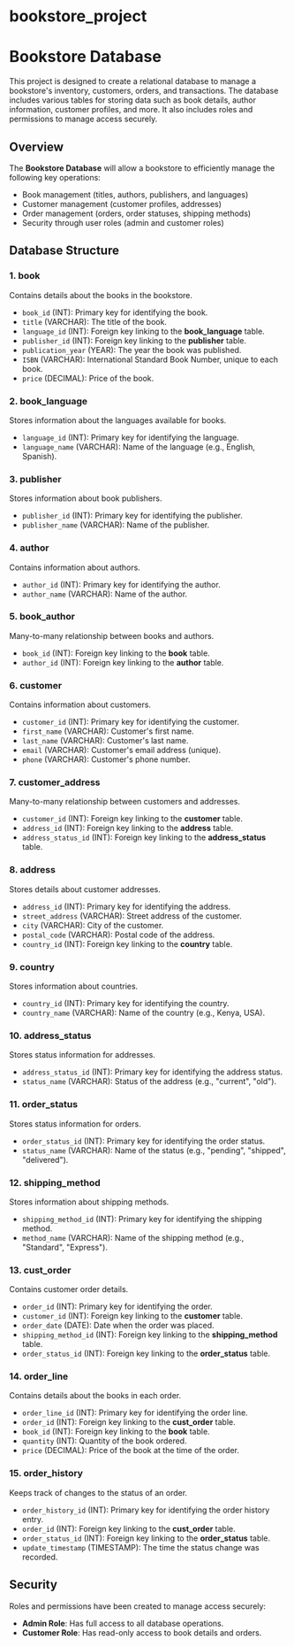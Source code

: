# bookstore_project
# Bookstore Database

This project is designed to create a relational database to manage a bookstore's inventory, customers, orders, and transactions. The database includes various tables for storing data such as book details, author information, customer profiles, and more. It also includes roles and permissions to manage access securely.

## Overview

The **Bookstore Database** will allow a bookstore to efficiently manage the following key operations:
- Book management (titles, authors, publishers, and languages)
- Customer management (customer profiles, addresses)
- Order management (orders, order statuses, shipping methods)
- Security through user roles (admin and customer roles)

## Database Structure

### 1. **book**
Contains details about the books in the bookstore.

- `book_id` (INT): Primary key for identifying the book.
- `title` (VARCHAR): The title of the book.
- `language_id` (INT): Foreign key linking to the **book_language** table.
- `publisher_id` (INT): Foreign key linking to the **publisher** table.
- `publication_year` (YEAR): The year the book was published.
- `ISBN` (VARCHAR): International Standard Book Number, unique to each book.
- `price` (DECIMAL): Price of the book.

### 2. **book_language**
Stores information about the languages available for books.

- `language_id` (INT): Primary key for identifying the language.
- `language_name` (VARCHAR): Name of the language (e.g., English, Spanish).

### 3. **publisher**
Stores information about book publishers.

- `publisher_id` (INT): Primary key for identifying the publisher.
- `publisher_name` (VARCHAR): Name of the publisher.

### 4. **author**
Contains information about authors.

- `author_id` (INT): Primary key for identifying the author.
- `author_name` (VARCHAR): Name of the author.

### 5. **book_author**
Many-to-many relationship between books and authors.

- `book_id` (INT): Foreign key linking to the **book** table.
- `author_id` (INT): Foreign key linking to the **author** table.

### 6. **customer**
Contains information about customers.

- `customer_id` (INT): Primary key for identifying the customer.
- `first_name` (VARCHAR): Customer's first name.
- `last_name` (VARCHAR): Customer's last name.
- `email` (VARCHAR): Customer's email address (unique).
- `phone` (VARCHAR): Customer's phone number.

### 7. **customer_address**
Many-to-many relationship between customers and addresses.

- `customer_id` (INT): Foreign key linking to the **customer** table.
- `address_id` (INT): Foreign key linking to the **address** table.
- `address_status_id` (INT): Foreign key linking to the **address_status** table.

### 8. **address**
Stores details about customer addresses.

- `address_id` (INT): Primary key for identifying the address.
- `street_address` (VARCHAR): Street address of the customer.
- `city` (VARCHAR): City of the customer.
- `postal_code` (VARCHAR): Postal code of the address.
- `country_id` (INT): Foreign key linking to the **country** table.

### 9. **country**
Stores information about countries.

- `country_id` (INT): Primary key for identifying the country.
- `country_name` (VARCHAR): Name of the country (e.g., Kenya, USA).

### 10. **address_status**
Stores status information for addresses.

- `address_status_id` (INT): Primary key for identifying the address status.
- `status_name` (VARCHAR): Status of the address (e.g., "current", "old").

### 11. **order_status**
Stores status information for orders.

- `order_status_id` (INT): Primary key for identifying the order status.
- `status_name` (VARCHAR): Name of the status (e.g., "pending", "shipped", "delivered").

### 12. **shipping_method**
Stores information about shipping methods.

- `shipping_method_id` (INT): Primary key for identifying the shipping method.
- `method_name` (VARCHAR): Name of the shipping method (e.g., "Standard", "Express").

### 13. **cust_order**
Contains customer order details.

- `order_id` (INT): Primary key for identifying the order.
- `customer_id` (INT): Foreign key linking to the **customer** table.
- `order_date` (DATE): Date when the order was placed.
- `shipping_method_id` (INT): Foreign key linking to the **shipping_method** table.
- `order_status_id` (INT): Foreign key linking to the **order_status** table.

### 14. **order_line**
Contains details about the books in each order.

- `order_line_id` (INT): Primary key for identifying the order line.
- `order_id` (INT): Foreign key linking to the **cust_order** table.
- `book_id` (INT): Foreign key linking to the **book** table.
- `quantity` (INT): Quantity of the book ordered.
- `price` (DECIMAL): Price of the book at the time of the order.

### 15. **order_history**
Keeps track of changes to the status of an order.

- `order_history_id` (INT): Primary key for identifying the order history entry.
- `order_id` (INT): Foreign key linking to the **cust_order** table.
- `order_status_id` (INT): Foreign key linking to the **order_status** table.
- `update_timestamp` (TIMESTAMP): The time the status change was recorded.

## Security

Roles and permissions have been created to manage access securely:
- **Admin Role**: Has full access to all database operations.
- **Customer Role**: Has read-only access to book details and orders.

